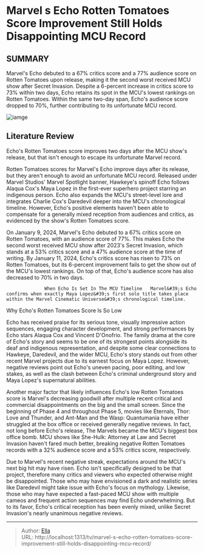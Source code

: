 # Marvel s Echo Rotten Tomatoes Score Improvement Still Holds Disappointing MCU Record


## SUMMARY 



  Marvel&#39;s Echo debuted to a 67% critics score and a 77% audience score on Rotten Tomatoes upon release, making it the second worst received MCU show after Secret Invasion.   Despite a 6-percent increase in critics score to 73% within two days, Echo retains its spot in the MCU&#39;s lowest rankings on Rotten Tomatoes.   Within the same two-day span, Echo&#39;s audience score dropped to 70%, further contributing to its unfortunate MCU record.  

![iamge](https://static1.srcdn.com/wordpress/wp-content/uploads/2024/01/alaqua-cox-as-maya-lopez-in-echo-and-rotten-tomatoes-low-score.jpg)

## Literature Review
Echo&#39;s Rotten Tomatoes score improves two days after the MCU show&#39;s release, but that isn&#39;t enough to escape its unfortunate Marvel record.




Rotten Tomatoes scores for Marvel&#39;s Echo improve days after its release, but they aren&#39;t enough to avoid an unfortunate MCU record. Released under Marvel Studios&#39; Marvel Spotlight banner, Hawkeye&#39;s spinoff Echo follows Alaqua Cox&#39;s Maya Lopez in the first-ever superhero project starring an indigenous person. Echo also expands the MCU&#39;s street-level lore and integrates Charlie Cox&#39;s Daredevil deeper into the MCU&#39;s chronological timeline. However, Echo&#39;s positive elements haven&#39;t been able to compensate for a generally mixed reception from audiences and critics, as evidenced by the show&#39;s Rotten Tomatoes score.




On January 9, 2024, Marvel&#39;s Echo debuted to a 67% critics score on Rotten Tomatoes, with an audience score of 77%. This makes Echo the second worst received MCU show after 2023&#39;s Secret Invasion, which stands at a 53% critics score and a 47% audience score at the time of writing. By January 11, 2024, Echo&#39;s critics score has risen to 73% on Rotten Tomatoes, but its 6-percent improvement fails to get the show out of the MCU&#39;s lowest rankings. On top of that, Echo&#39;s audience score has also decreased to 70% in two days.

                  When Echo Is Set In The MCU Timeline   Marvel&#39;s Echo confirms when exactly Maya Lopez&#39;s first solo title takes place within the Marvel Cinematic Universe&#39;s chronological timeline.    


 Why Echo&#39;s Rotten Tomatoes Score Is So Low 
          




Echo has received praise for its serious tone, visually impressive action sequences, engaging character development, and strong performances by Echo stars Alaqua Cox and Vincent D&#39;Onofrio. The family drama at the core of Echo&#39;s story and seems to be one of its strongest points alongside its deaf and indigenous representation, and despite some clear connections to Hawkeye, Daredevil, and the wider MCU, Echo&#39;s story stands out from other recent Marvel projects due to its earnest focus on Maya Lopez. However, negative reviews point out Echo&#39;s uneven pacing, poor editing, and low stakes, as well as the clash between Echo&#39;s criminal underground story and Maya Lopez&#39;s supernatural abilities.

Another major factor that likely influences Echo&#39;s low Rotten Tomatoes score is Marvel&#39;s decreasing goodwill after multiple recent critical and commercial disappointments on the big and the small screen. Since the beginning of Phase 4 and throughout Phase 5, movies like Eternals, Thor: Love and Thunder, and Ant-Man and the Wasp: Quantumania have either struggled at the box office or received generally negative reviews. In fact, not long before Echo&#39;s release, The Marvels became the MCU&#39;s biggest box office bomb. MCU shows like She-Hulk: Attorney at Law and Secret Invasion haven&#39;t fared much better, breaking negative Rotten Tomatoes records with a 32% audience score and a 53% critics score, respectively.




Due to Marvel&#39;s recent negative streak, expectations around the MCU&#39;s next big hit may have risen. Echo isn&#39;t specifically designed to be that project, therefore many critics and viewers who expected otherwise might be disappointed. Those who may have envisioned a dark and realistic series like Daredevil might take issue with Echo&#39;s focus on mythology. Likewise, those who may have expected a fast-paced MCU show with multiple cameos and frequent action sequences may find Echo underwhelming. But to its favor, Echo&#39;s critical reception has been evenly mixed, unlike Secret Invasion&#39;s nearly unanimous negative reviews.



---

> Author: [Ella](https://instagram.hk.cn/)  
> URL: http://localhost:1313/tv/marvel-s-echo-rotten-tomatoes-score-improvement-still-holds-disappointing-mcu-record/  

